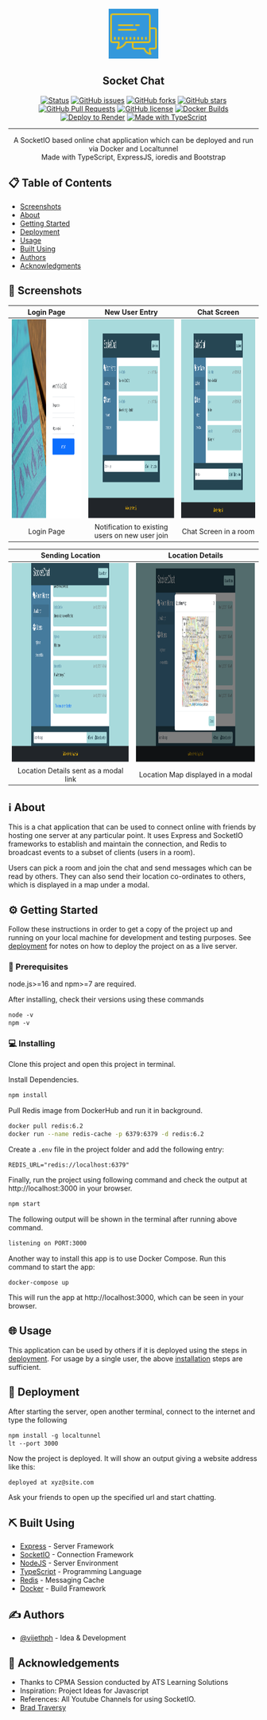 <p align="center">
 <img width=100px height=100px src="public/img/icon.png" alt="SocketIO Chat"></a>
</p>

<h2 align="center">Socket Chat</h2>

<div align="center">

  [![Status](https://img.shields.io/badge/status-active-success.svg)]()
  [![GitHub issues](https://img.shields.io/github/issues/vijethph/SocketChat)](https://github.com/vijethph/SocketChat/issues)
  [![GitHub forks](https://img.shields.io/github/forks/vijethph/SocketChat)](https://github.com/vijethph/SocketChat/network)
  [![GitHub stars](https://img.shields.io/github/stars/vijethph/SocketChat)](https://github.com/vijethph/SocketChat/stargazers)
  [![GitHub Pull Requests](https://img.shields.io/github/issues-pr/vijethph/SocketChat)](https://github.com/vijethph/SocketChat/pulls)
  [![GitHub license](https://img.shields.io/github/license/vijethph/SocketChat)](https://github.com/vijethph/SocketChat/blob/master/LICENSE)
  [![Docker Builds](https://img.shields.io/badge/docker%20build-passing-brightgreen?style=flat-square&logo=docker&labelColor=blue&logoColor=white)](https://hub.docker.com/r/vijethph/socketchat)
  [![Deploy to Render](https://render.com/images/deploy-to-render-button.svg)](https://render.com/deploy?repo=https://github.com/vijethph/SocketChat)
  [![Made with TypeScript](https://img.shields.io/badge/made%20with-typescript-blue?style=flat-square&logo=typescript&labelColor=023047)](https://www.typescriptlang.org/)
</div>

---

<p align="center"> A SocketIO based online chat application which can be deployed and run via Docker and Localtunnel
    <br> Made with TypeScript, ExpressJS, ioredis and Bootstrap
</p>

## 📋 Table of Contents
- [Screenshots](#screenshots)
- [About](#about)
- [Getting Started](#getting_started)
- [Deployment](#deployment)
- [Usage](#usage)
- [Built Using](#built_using)
- [Authors](#authors)
- [Acknowledgments](#acknowledgement)

## 📸 Screenshots <a name="screenshots"></a>
|    Login Page   |    New User Entry     |  Chat Screen   |           
| :---------: | :-----------: | :-----------: |      
| <img src="public/img/loginscreen.png" alt="Login Page" height="400" /> | <img src="public/img/newuserentry.png" alt="New User Entry" height="400" /> | <img src="public/img/chatcontinue.png" alt="Chat Screen" height="400" /> |     
| Login Page | Notification to existing users on new user join | Chat Screen in a room |            

|    Sending Location   |    Location Details     |             
| :---------: | :-----------: |    
| <img src="public/img/sendinglocation.png" alt="Sending Location" height="400" /> | <img src="public/img/locationdetails.png" alt="Location Details" height="400" /> |    
| Location Details sent as a modal link | Location Map displayed in a modal |       


## ℹ️ About <a name = "about"></a>
This is a chat application that can be used to connect online with friends by hosting one server at any particular point. It uses Express and SocketIO frameworks to establish and maintain the connection, and Redis to broadcast events to a subset of clients (users in a room).

Users can pick a room and join the chat and send messages which can be read by others. They can also send their location co-ordinates to others, which is displayed in a map under a modal.

## ⚙️ Getting Started <a name = "getting_started"></a>
Follow these instructions in order to get a copy of the project up and running on your local machine for development and testing purposes. See [deployment](#deployment) for notes on how to deploy the project on as a live server.

### 💾 Prerequisites
node.js>=16 and npm>=7 are required.

After installing, check their versions using these commands

```
node -v
npm -v
```

### 💻 Installing <a name="installing"></a>
Clone this project and open this project in terminal.

Install Dependencies.

```bash
npm install
```

Pull Redis image from DockerHub and run it in background.   

```bash
docker pull redis:6.2
docker run --name redis-cache -p 6379:6379 -d redis:6.2
```

Create a `.env` file in the project folder and add the following entry:

```env
REDIS_URL="redis://localhost:6379"
```

Finally, run the project using following command and check the output at http://localhost:3000 in your browser.

```bash
npm start
```

The following output will be shown in the terminal after running above command.

```bash
listening on PORT:3000
```

Another way to install this app is to use Docker Compose. Run this command to start the app:
```
docker-compose up
```
This will run the app at http://localhost:3000, which can be seen in your browser.

<!--## 🔧 Running the tests <a name = "tests"></a>
Explain how to run the automated tests for this system.

### Break down into end to end tests
Explain what these tests test and why

```
Give an example
```

### And coding style tests
Explain what these tests test and why

```
Give an example
```
-->

## 🌐 Usage <a name="usage"></a>
This application can be used by others if it is deployed using the steps in [deployment](#deployment). For usage by a single user, the above [installation](#installing) steps are sufficient.

## 🚀 Deployment <a name = "deployment"></a>
After starting the server, open another terminal, connect to the internet and type the following

```
npm install -g localtunnel
lt --port 3000
```
Now the project is deployed. It will show an output giving a website address like this:
```
deployed at xyz@site.com
```
Ask your friends to open up the specified url and start chatting.

## ⛏️ Built Using <a name = "built_using"></a>
- [Express](https://expressjs.com/) - Server Framework
- [SocketIO](https://socketio.com/) - Connection Framework
- [NodeJS](https://nodejs.org/en/) - Server Environment
- [TypeScript](https://www.typescriptlang.org/) - Programming Language
- [Redis](https://redis.io/) - Messaging Cache
- [Docker](https://docs.docker.com/get-started/overview/) - Build Framework

## ✍️ Authors <a name = "authors"></a>
- [@vijethph](https://github.com/vijeth) - Idea & Development

## 🎉 Acknowledgements <a name = "acknowledgement"></a>
- Thanks to CPMA Session conducted by ATS Learning Solutions
- Inspiration: Project Ideas for Javascript
- References: All Youtube Channels for using SocketIO.
- [Brad Traversy](https://github.com/bradtraversy)

